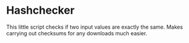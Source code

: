 # Hashchecker

This little script checks if two input values are exactly the same. 
Makes carrying out checksums for any downloads much easier.
